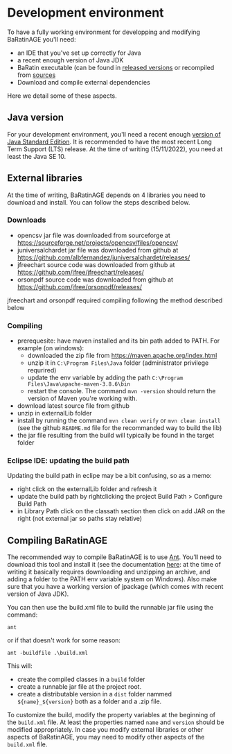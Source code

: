 # Development environment

To have a fully working environment for developping and modifying BaRatinAGE you'll need:
- an IDE that you've set up correctly for Java
- a recent enough version of Java JDK
- BaRatin executable (can be found in [released versions](https://github.com/BaRatin-tools/BaRatinAGE/releases) or recompiled from [sources](https://github.com/BaRatin-tools/BaRatin)
- Download and compile external dependencies

Here we detail some of these aspects.

## Java version

For your development environment, you'll need a recent enough [version of Java Standard Edition](https://en.wikipedia.org/wiki/Java_version_history).
It is recommended to have the most recent Long Term Support (LTS) release.
At the time of writing (15/11/2022), you need at least the Java SE 10. 


## External libraries

At the time of writing, BaRatinAGE depends on 4 libraries you need to download and install.
You can follow the steps described below. 

### Downloads

- opencsv jar file was downloaded from sourceforge at https://sourceforge.net/projects/opencsv/files/opencsv/
- juniversalchardet jar file was downloaded from github at https://github.com/albfernandez/juniversalchardet/releases/
- jfreechart source code was downloaded from github at https://github.com/jfree/jfreechart/releases/
- orsonpdf source code was downloaded from github at https://github.com/jfree/orsonpdf/releases/

jfreechart and orsonpdf required compiling following the method described below
 
### Compiling

- prerequesite: have maven installed and its bin path added to PATH. For example (on windows):
   - downloaded the zip file from https://maven.apache.org/index.html
   - unzip it in `C:\Program Files\Java` folder (administrator privilege requrired) 
   - update the env variable by adding the path `C:\Program Files\Java\apache-maven-3.8.6\bin`
   - restart the console. The command `mvn -version` should return the version of Maven you're working with.
- download latest source file from github
- unzip in externalLib folder
- install by running the command `mvn clean verify` or `mvn clean install` (see the github `README.md` file for the recommanded way to build the lib)
- the jar file resulting from the build will typically be found in the target folder
 
 
### Eclipse IDE: updating the build path
Updating the build path in eclipe may be a bit confusing, so as a memo:
- right click on the externalLib folder and refresh it
- update the build path by rightclicking the project Build Path > Configure Build Path
- in Library Path click on the classath section then click on add JAR on the right (not external jar so paths stay relative)


## Compiling BaRatinAGE

The recommended way to compile BaRatinAGE is to use [Ant](https://ant.apache.org/).
You'll need to download this tool and install it (see the documentation [here](https://ant.apache.org/manual/index.html): at the time of writing it basically requires downloading and unzipping an archive, and adding a folder to the PATH env variable system on Windows).
Also make sure that you have a working version of jpackage (which comes with recent version of Java JDK).

You can then use the build.xml file to build the runnable jar file using the command:

```shell
ant
```

or if that doesn't work for some reason:

```shell
ant -buildfile .\build.xml
```

This will:
- create the compiled classes in a `build` folder
- create a runnable jar file at the project root.
- create a distributable version in a `dist` folder nammed `${name}_${version}` both as a folder and a .zip file.

To customize the build, modify the property variables at the beginning of the `build.xml` file.
At least the properties named `name` and `version` should be modified appropriately.
In case you modify external libraries or other aspects of BaRatinAGE, you may need to modify other aspects of the `build.xml` file.
